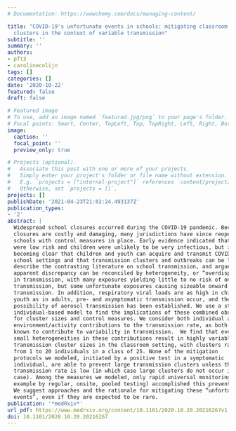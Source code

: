 ```yaml
---
# Documentation: https://wowchemy.com/docs/managing-content/

title: "COVID-19's unfortunate events in schools: mitigating classroom
  clusters in the context of variable transmission"
subtitle: ''
summary: ''
authors:
- pft3
- carolinecolijn
tags: []
categories: []
date: '2020-10-22'
featured: false
draft: false

# Featured image
# To use, add an image named `featured.jpg/png` to your page's folder.
# Focal points: Smart, Center, TopLeft, Top, TopRight, Left, Right, BottomLeft, Bottom, BottomRight.
image:
  caption: ''
  focal_point: ''
  preview_only: true

# Projects (optional).
#   Associate this post with one or more of your projects.
#   Simply enter your project's folder or file name without extension.
#   E.g. `projects = ["internal-project"]` references `content/project/deep-learning/index.md`.
#   Otherwise, set `projects = []`.
projects: []
publishDate: '2021-04-23T21:02:24.493137Z'
publication_types:
- '2'
abstract: |
  Widespread school closures occurred during the COVID-19 pandemic. Because
  closures are costly and damaging, many jurisdictions have since reopened
  schools with control measures in place. Early evidence indicated that schools
  were low risk and children were unlikely to be very infectious, but it is
  becoming clear that children and youth can acquire and transmit COVID-19 in
  school settings and that transmission clusters and outbreaks can be large. We
  describe the contrasting literature on school transmission, and argue that the
  apparent discrepancy can be reconciled by heterogeneity, or “overdispersion”
  in transmission, with many exposures yielding little to no risk of onward
  transmission, but some unfortunate exposures causing sizeable onward
  transmission. In addition, respiratory viral loads are as high in children and
  youth as in adults, pre- and asymptomatic transmission occur, and the
  possibility of aerosol transmission has been established. We use a stochastic
  individual-based model to find the implications of these combined observations
  for cluster sizes and control measures. We consider both individual and
  environment/activity contributions to the transmission rate, as both are
  known to contribute to variability in transmission.  We find that even
  small heterogeneities in these contributions result in highly variable
  transmission cluster sizes in the classroom setting, with clusters ranging
  from 1 to 20 individuals in a class of 25. None of the mitigation
  protocols we modeled, initiated by a positive test in a symptomatic
  individual, are able to prevent large transmission clusters unless the
  transmission rate is low (in which case large clusters do not occur in any
  case). Among the measures we modeled, only rapid universal monitoring (for
  example by regular, onsite, pooled testing) accomplished this prevention.
  We suggest approaches and the rationale for mitigating these “unfortunate
  events”, even if they are expected to be rare.
publication: '*medRxiv*'
url_pdf: https://www.medrxiv.org/content/10.1101/2020.10.20.20216267v1.full.pdf
doi: 10.1101/2020.10.20.20216267
---
```

